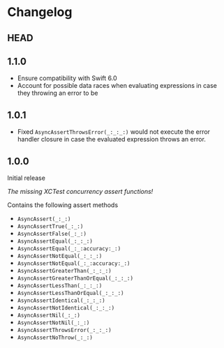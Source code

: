 # Changelog

## HEAD

## 1.1.0

* Ensure compatibility with Swift 6.0
* Account for possible data races when evaluating expressions in case they throwing an error to be 

## 1.0.1

* Fixed `AsyncAssertThrowsError(_:_:_:)` would not execute the error handler closure in case the evaluated expression throws an error.

## 1.0.0

Initial release

_The missing XCTest concurrency assert functions!_

Contains the following assert methods

* `AsyncAssert(_:_:)`
* `AsyncAssertTrue(_:_:)`
* `AsyncAssertFalse(_:_:)`
* `AsyncAssertEqual(_:_:_:)`
* `AsyncAssertEqual(_:_:accuracy:_:)`
* `AsyncAssertNotEqual(_:_:_:)`
* `AsyncAssertNotEqual(_:_:accuracy:_:)`
* `AsyncAssertGreaterThan(_:_:_:)`
* `AsyncAssertGreaterThanOrEqual(_:_:_:)`
* `AsyncAssertLessThan(_:_:_:)`
* `AsyncAssertLessThanOrEqual(_:_:_:)`
* `AsyncAssertIdentical(_:_:_:)`
* `AsyncAssertNotIdentical(_:_:_:)`
* `AsyncAssertNil(_:_:)`
* `AsyncAssertNotNil(_:_:)`
* `AsyncAssertThrowsError(_:_:_:)`
* `AsyncAssertNoThrow(_:_:)`
